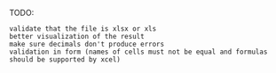 TODO:
    
    validate that the file is xlsx or xls
    better visualization of the result
    make sure decimals don't produce errors
    validation in form (names of cells must not be equal and formulas should be supported by xcel)
    

